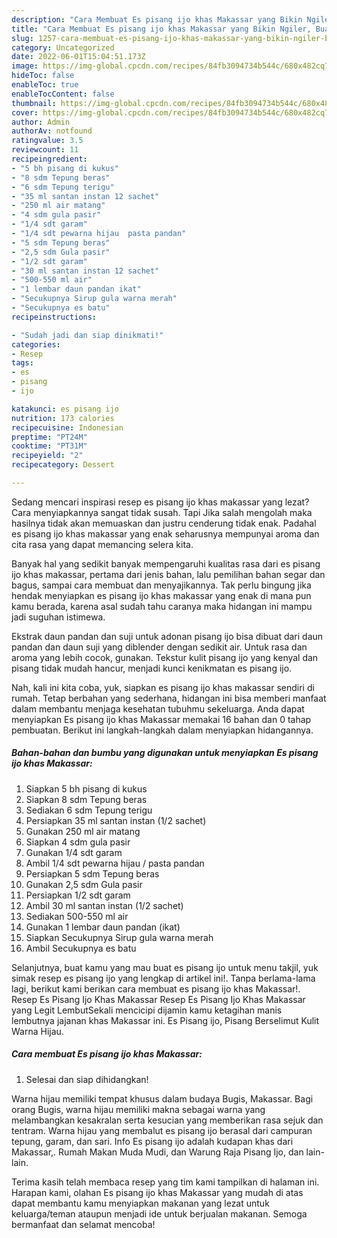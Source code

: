 ```yaml
---
description: "Cara Membuat Es pisang ijo khas Makassar yang Bikin Ngiler, Buat Buka Puasa Enak Banget"
title: "Cara Membuat Es pisang ijo khas Makassar yang Bikin Ngiler, Buat Buka Puasa Enak Banget"
slug: 1257-cara-membuat-es-pisang-ijo-khas-makassar-yang-bikin-ngiler-buat-buka-puasa-enak-banget
category: Uncategorized
date: 2022-06-01T15:04:51.173Z
image: https://img-global.cpcdn.com/recipes/84fb3094734b544c/680x482cq70/es-pisang-ijo-khas-makassar-foto-resep-utama.jpg
hideToc: false
enableToc: true
enableTocContent: false
thumbnail: https://img-global.cpcdn.com/recipes/84fb3094734b544c/680x482cq70/es-pisang-ijo-khas-makassar-foto-resep-utama.jpg
cover: https://img-global.cpcdn.com/recipes/84fb3094734b544c/680x482cq70/es-pisang-ijo-khas-makassar-foto-resep-utama.jpg
author: Admin
authorAv: notfound
ratingvalue: 3.5
reviewcount: 11
recipeingredient:
- "5 bh pisang di kukus"
- "8 sdm Tepung beras"
- "6 sdm Tepung terigu"
- "35 ml santan instan 12 sachet"
- "250 ml air matang"
- "4 sdm gula pasir"
- "1/4 sdt garam"
- "1/4 sdt pewarna hijau  pasta pandan"
- "5 sdm Tepung beras"
- "2,5 sdm Gula pasir"
- "1/2 sdt garam"
- "30 ml santan instan 12 sachet"
- "500-550 ml air"
- "1 lembar daun pandan ikat"
- "Secukupnya Sirup gula warna merah"
- "Secukupnya es batu"
recipeinstructions:

- "Sudah jadi dan siap dinikmati!"
categories:
- Resep
tags:
- es
- pisang
- ijo

katakunci: es pisang ijo 
nutrition: 173 calories
recipecuisine: Indonesian
preptime: "PT24M"
cooktime: "PT31M"
recipeyield: "2"
recipecategory: Dessert

---
```



Sedang mencari inspirasi resep es pisang ijo khas makassar yang lezat? Cara menyiapkannya sangat tidak susah. Tapi Jika salah mengolah maka hasilnya tidak akan memuaskan dan justru cenderung tidak enak. Padahal es pisang ijo khas makassar yang enak seharusnya mempunyai aroma dan cita rasa yang dapat memancing selera kita.


Banyak hal yang sedikit banyak mempengaruhi kualitas rasa dari es pisang ijo khas makassar, pertama dari jenis bahan, lalu pemilihan bahan segar dan bagus, sampai cara membuat dan menyajikannya. Tak perlu bingung jika hendak menyiapkan es pisang ijo khas makassar yang enak di mana pun kamu berada, karena asal sudah tahu caranya maka hidangan ini mampu jadi suguhan istimewa.

Ekstrak daun pandan dan suji untuk adonan pisang ijo bisa dibuat dari daun pandan dan daun suji yang diblender dengan sedikit air. Untuk rasa dan aroma yang lebih cocok, gunakan. Tekstur kulit pisang ijo yang kenyal dan pisang tidak mudah hancur, menjadi kunci kenikmatan es pisang ijo.


Nah, kali ini kita coba, yuk, siapkan es pisang ijo khas makassar sendiri di rumah. Tetap berbahan yang sederhana, hidangan ini bisa memberi manfaat dalam membantu menjaga kesehatan tubuhmu sekeluarga. Anda dapat menyiapkan Es pisang ijo khas Makassar memakai 16 bahan dan 0 tahap pembuatan. Berikut ini langkah-langkah dalam menyiapkan hidangannya.

<!--inarticleads1-->

##### Bahan-bahan dan bumbu yang digunakan untuk menyiapkan Es pisang ijo khas Makassar:

1. Siapkan 5 bh pisang di kukus
1. Siapkan 8 sdm Tepung beras
1. Sediakan 6 sdm Tepung terigu
1. Persiapkan 35 ml santan instan (1/2 sachet)
1. Gunakan 250 ml air matang
1. Siapkan 4 sdm gula pasir
1. Gunakan 1/4 sdt garam
1. Ambil 1/4 sdt pewarna hijau / pasta pandan
1. Persiapkan 5 sdm Tepung beras
1. Gunakan 2,5 sdm Gula pasir
1. Persiapkan 1/2 sdt garam
1. Ambil 30 ml santan instan (1/2 sachet)
1. Sediakan 500-550 ml air
1. Gunakan 1 lembar daun pandan (ikat)
1. Siapkan Secukupnya Sirup gula warna merah
1. Ambil Secukupnya es batu


Selanjutnya, buat kamu yang mau buat es pisang ijo untuk menu takjil, yuk simak resep es pisang ijo yang lengkap di artikel ini!. Tanpa berlama-lama lagi, berikut kami berikan cara membuat es pisang ijo khas Makassar!. Resep Es Pisang Ijo Khas Makassar Resep Es Pisang Ijo Khas Makassar yang Legit LembutSekali mencicipi dijamin kamu ketagihan manis lembutnya jajanan khas Makassar ini. Es Pisang ijo, Pisang Berselimut Kulit Warna Hijau. 

<!--inarticleads2-->

##### Cara membuat Es pisang ijo khas Makassar:


1. Selesai dan siap dihidangkan!

Warna hijau memiliki tempat khusus dalam budaya Bugis, Makassar. Bagi orang Bugis, warna hijau memiliki makna sebagai warna yang melambangkan kesakralan serta kesucian yang memberikan rasa sejuk dan tentram. Warna hijau yang membalut es pisang ijo berasal dari campuran tepung, garam, dan sari. Info Es pisang ijo adalah kudapan khas dari Makassar,. Rumah Makan Muda Mudi, dan Warung Raja Pisang Ijo, dan lain-lain. 

Terima kasih telah membaca resep yang tim kami tampilkan di halaman ini. Harapan kami, olahan Es pisang ijo khas Makassar yang mudah di atas dapat membantu kamu menyiapkan makanan yang lezat untuk keluarga/teman ataupun menjadi ide untuk berjualan makanan. Semoga bermanfaat dan selamat mencoba!
